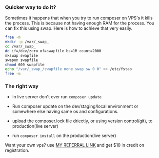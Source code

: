 ### Quicker way to do it?

Sometimes it happens that when you try to run composer on VPS's it kills the process.
This is because not having enough RAM for the process. 
You can fix this using swap.
Here is how to achieve that very easily.

```zsh
free -m
mkdir -p /var/_swap_
cd /var/_swap_
dd if=/dev/zero of=swapfile bs=1M count=2000
mkswap swapfile
swapon swapfile
chmod 600 swapfile
echo "/var/_swap_/swapfile none swap sw 0 0" >> /etc/fstab
free -m
```
### The right way

- In live server don't ever run ```composer update```
- Run composer update on the dev/staging/local environment 
or somewhere else having same os and configurations. 

- upload the composer.lock file driectly, or using version control(git), to production(live server)
- run ```composer install``` on the  production(live server)

Want your own vps? use [MY REFERRAL LINK](https://m.do.co/c/734189696bdd) and get $10 in credit on registration.

